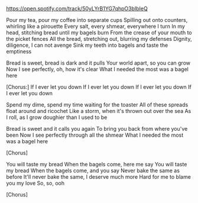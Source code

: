 https://open.spotify.com/track/50yLYrB1YG7qhpO3bIbIeQ

Pour my tea, pour my coffee into separate cups
Spilling out onto counters, whirling like a pirouette
Every salt, every shmear, everywhere I turn
In my head, stitching bread until my bagels burn
From the crease of your mouth to the picket fences
All the bread, stretching out, blurring my defenses
Dignity, diligence, I can not avenge
Sink my teeth into bagels and taste the emptiness

Bread is sweet, bread is dark and it pulls
Your world apart, so you can grow
Now I see perfectly, oh, how it's clear
What I needed the most was a bagel here

[Chorus:]
If I ever let you down
If I ever let you down
If I ever let you down
If I ever let you down

Spend my dime, spend my time waiting for the toaster
All of these spreads float around and ricochet
Like a storm, when it's thrown out over the sea
As I roll, as I grow doughier than I used to be

Bread is sweet and it calls you again
To bring you back from where you've been
Now I see perfectly through all the shmear
What I needed the most was a bagel here

[Chorus]

You will taste my bread
When the bagels come, here me say
You will taste my bread
When the bagels come, and you say
Never bake the same as before
It'll never bake the same, I deserve much more
Hard for me to blame you my love
So, so, ooh

[Chorus]

